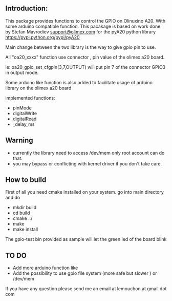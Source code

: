 Introduction:
-------------
This package provides functions to control the GPIO on Olinuxino A20.
With some arduino compatible function.
This pacakage is based on work done by Stefan Mavrodiev <support@olimex.com>
for the pyA20 python library https://pypi.python.org/pypi/pyA20

Main change between the two library is the way to give gpio pin to use.

All "oa20_xxxx"  function use connector , pin value of the olimex a20 board.

ie: oa20_gpio_set_cfgpin(3,7,OUTPUT)  will put pin 7 of the connector GPIO3 in output mode.

Some arduino like function is also added to facilitate usage of arduino library on the olimex a20 board

implemented functions:

- pinMode
- digitalWrite
- digitalRead
- _delay_ms

Warning
-------
 - currently the library need to access /dev/mem only root account can do that.
 - you may bypass or conflicting with kernel driver if you don't take care.

How to build
------------

First of all you need cmake installed on your system.
go into main directory and do 

* mkdir build
* cd build
* cmake ../
* make 
* make install

The gpio-test bin provided as sample will let the green led of the board blink

TO DO
-----
- Add more arduino function like
- Add the possibility to use gpio file system (more safe but slower ) or /dev/mem 

If you have any question please send me an email at lemouchon at gmail dot com

